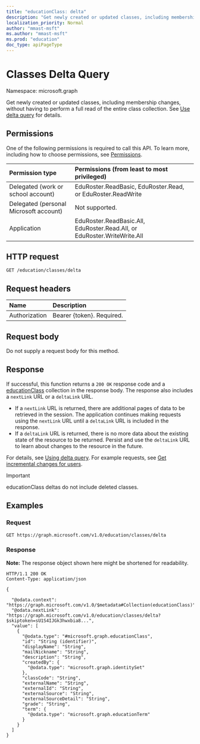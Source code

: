 ```yaml
---
title: "educationClass: delta"
description: "Get newly created or updated classes, including membership changes, without having to perform a full read of the entire class collection."
localization_priority: Normal
author: "mmast-msft"
ms.author: "mmast-msft"
ms.prod: "education"
doc_type: apiPageType
---
```


# Classes Delta Query

Namespace: microsoft.graph

Get newly created or updated classes, including membership changes, without having to perform a full read of the entire class collection. See [Use delta query](/graph/delta-query-overview) for details.

## Permissions

One of the following permissions is required to call this API. To learn more, including how to choose permissions, see [Permissions](/graph/permissions-reference).

| Permission type                        | Permissions (from least to most privileged)                              |
| :------------------------------------- | :----------------------------------------------------------------------- |
| Delegated (work or school account)     | EduRoster.ReadBasic, EduRoster.Read, or EduRoster.ReadWrite              |
| Delegated (personal Microsoft account) | Not supported.                                                           |
| Application                            | EduRoster.ReadBasic.All, EduRoster.Read.All, or EduRoster.WriteWrite.All |

## HTTP request

<!-- {
  "blockType": "ignored"
}
-->

```http
GET /education/classes/delta
```

## Request headers

| Name          | Description               |
| :------------ | :------------------------ |
| Authorization | Bearer {token}. Required. |

## Request body

Do not supply a request body for this method.

## Response

If successful, this function returns a `200 OK` response code and a [educationClass](../resources/educationclass.md) collection in the response body. The response also includes a `nextLink` URL or a `deltaLink` URL.

- If a `nextLink` URL is returned, there are additional pages of data to be retrieved in the session. The application continues making requests using the `nextLink` URL until a `deltaLink` URL is included in the response.
- If a `deltaLink` URL is returned, there is no more data about the existing state of the resource to be returned. Persist and use the `deltaLink` URL to learn about changes to the resource in the future.

For details, see [Using delta query](/graph/delta-query-overview). For example requests, see [Get incremental changes for users](/graph/delta-query-users).

> [!IMPORTANT]
> educationClass deltas do not include deleted classes.

## Examples

### Request

<!-- {
  "blockType": "request",
  "name": "educationclass_delta"
}
-->

```http
GET https://graph.microsoft.com/v1.0/education/classes/delta
```

### Response

**Note:** The response object shown here might be shortened for readability.

<!-- {
  "blockType": "response",
  "truncated": true,
  "@odata.type": "Collection(microsoft.graph.educationClass)"
}
-->

```http
HTTP/1.1 200 OK
Content-Type: application/json

{

  "@odata.context": "https://graph.microsoft.com/v1.0/$metadata#Collection(educationClass)",
  "@odata.nextLink": "https://graph.microsoft.com/v1.0/education/classes/delta?$skiptoken=sU1S4IJGk3hwxbia8...",
  "value": [
    {
      "@odata.type": "#microsoft.graph.educationClass",
      "id": "String (identifier)",
      "displayName": "String",
      "mailNickname": "String",
      "description": "String",
      "createdBy": {
        "@odata.type": "microsoft.graph.identitySet"
      },
      "classCode": "String",
      "externalName": "String",
      "externalId": "String",
      "externalSource": "String",
      "externalSourceDetail": "String",
      "grade": "String",
      "term": {
        "@odata.type": "microsoft.graph.educationTerm"
      }
    }
  ]
}
```
